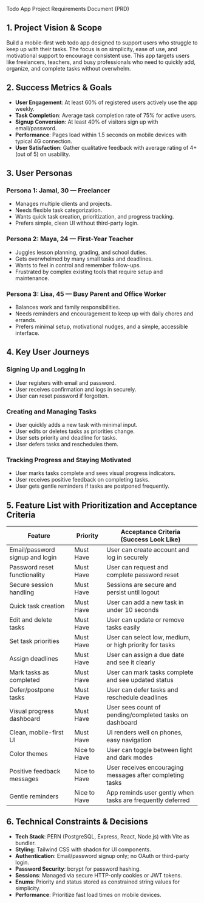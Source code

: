 Todo App Project Requirements Document (PRD)

## 1. Project Vision & Scope
Build a mobile-first web todo app designed to support users who struggle to keep up with their tasks. The focus is on simplicity, ease of use, and motivational support to encourage consistent use. This app targets users like freelancers, teachers, and busy professionals who need to quickly add, organize, and complete tasks without overwhelm.

## 2. Success Metrics & Goals
- **User Engagement**: At least 60% of registered users actively use the app weekly.
- **Task Completion**: Average task completion rate of 75% for active users.
- **Signup Conversion**: At least 40% of visitors sign up with email/password.
- **Performance**: Pages load within 1.5 seconds on mobile devices with typical 4G connection.
- **User Satisfaction**: Gather qualitative feedback with average rating of 4+ (out of 5) on usability.

## 3. User Personas

### Persona 1: Jamal, 30 — Freelancer
- Manages multiple clients and projects.
- Needs flexible task categorization.
- Wants quick task creation, prioritization, and progress tracking.
- Prefers simple, clean UI without third-party login.

### Persona 2: Maya, 24 — First-Year Teacher
- Juggles lesson planning, grading, and school duties.
- Gets overwhelmed by many small tasks and deadlines.
- Wants to feel in control and remember follow-ups.
- Frustrated by complex existing tools that require setup and maintenance.

### Persona 3: Lisa, 45 — Busy Parent and Office Worker
- Balances work and family responsibilities.
- Needs reminders and encouragement to keep up with daily chores and errands.
- Prefers minimal setup, motivational nudges, and a simple, accessible interface.

## 4. Key User Journeys

### Signing Up and Logging In
- User registers with email and password.
- User receives confirmation and logs in securely.
- User can reset password if forgotten.

### Creating and Managing Tasks
- User quickly adds a new task with minimal input.
- User edits or deletes tasks as priorities change.
- User sets priority and deadline for tasks.
- User defers tasks and reschedules them.

### Tracking Progress and Staying Motivated
- User marks tasks complete and sees visual progress indicators.
- User receives positive feedback on completing tasks.
- User gets gentle reminders if tasks are postponed frequently.

## 5. Feature List with Prioritization and Acceptance Criteria

| Feature | Priority | Acceptance Criteria (Success Look Like) |
|---------|----------|----------------------------------------|
| Email/password signup and login | Must Have | User can create account and log in securely |
| Password reset functionality | Must Have | User can request and complete password reset |
| Secure session handling | Must Have | Sessions are secure and persist until logout |
| Quick task creation | Must Have | User can add a new task in under 10 seconds |
| Edit and delete tasks | Must Have | User can update or remove tasks easily |
| Set task priorities | Must Have | User can select low, medium, or high priority for tasks |
| Assign deadlines | Must Have | User can assign a due date and see it clearly |
| Mark tasks as completed | Must Have | User can mark tasks complete and see updated status |
| Defer/postpone tasks | Must Have | User can defer tasks and reschedule deadlines |
| Visual progress dashboard | Must Have | User sees count of pending/completed tasks on dashboard |
| Clean, mobile-first UI | Must Have | UI renders well on phones, easy navigation |
| Color themes | Nice to Have | User can toggle between light and dark modes |
| Positive feedback messages | Nice to Have | User receives encouraging messages after completing tasks |
| Gentle reminders | Nice to Have | App reminds user gently when tasks are frequently deferred |

## 6. Technical Constraints & Decisions
- **Tech Stack**: PERN (PostgreSQL, Express, React, Node.js) with Vite as bundler.
- **Styling**: Tailwind CSS with shadcn for UI components.
- **Authentication**: Email/password signup only; no OAuth or third-party login.
- **Password Security**: bcrypt for password hashing.
- **Sessions**: Managed via secure HTTP-only cookies or JWT tokens.
- **Enums**: Priority and status stored as constrained string values for simplicity.
- **Performance**: Prioritize fast load times on mobile devices. 